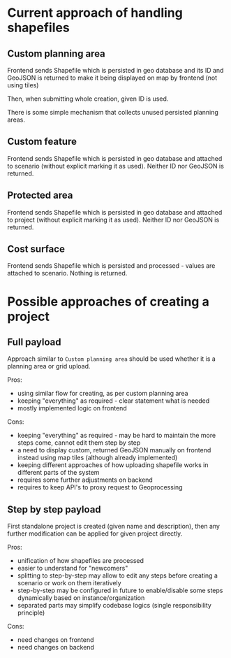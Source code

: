 # Current approach of handling shapefiles

## Custom planning area

Frontend sends Shapefile which is persisted in geo database and its ID and 
GeoJSON is returned to make it being displayed on map by frontend (not using 
tiles)

Then, when submitting whole creation, given ID is used.

There is some simple mechanism that collects unused persisted planning areas.

## Custom feature

Frontend sends Shapefile which is persisted in geo database and attached to 
scenario (without explicit marking it as used). Neither ID nor GeoJSON is 
returned.

## Protected area

Frontend sends Shapefile which is persisted in geo database and attached to 
project (without explicit marking it as used). Neither ID nor GeoJSON is
returned.

## Cost surface

Frontend sends Shapefile which is persisted and processed - values are 
attached to scenario. Nothing is returned.

# Possible approaches of creating a project

## Full payload

Approach similar to `Custom planning area` should be used whether it is a 
planning area or grid upload.

Pros:
- using similar flow for creating, as per custom planning area
- keeping "everything" as required - clear statement what is needed
- mostly implemented logic on frontend

Cons:
- keeping "everything" as required - may be hard to maintain the more steps 
  come, cannot edit them step by step
- a need to display custom, returned GeoJSON manually on frontend instead 
  using map tiles (although already implemented)
- keeping different approaches of how uploading shapefile works in different 
  parts of the system
- requires some further adjustments on backend
- requires to keep API's to proxy request to Geoprocessing

## Step by step payload

First standalone project is created (given name and description), then any 
further modification can be applied for given project directly.

Pros:
- unification of how shapefiles are processed
- easier to understand for "newcomers"
- splitting to step-by-step may allow to edit any steps before creating a 
  scenario or work on them iteratively
- step-by-step may be configured in future to enable/disable some steps 
  dynamically based on instance/organization
- separated parts may simplify codebase logics (single responsibility principle)

Cons:
- need changes on frontend
- need changes on backend

